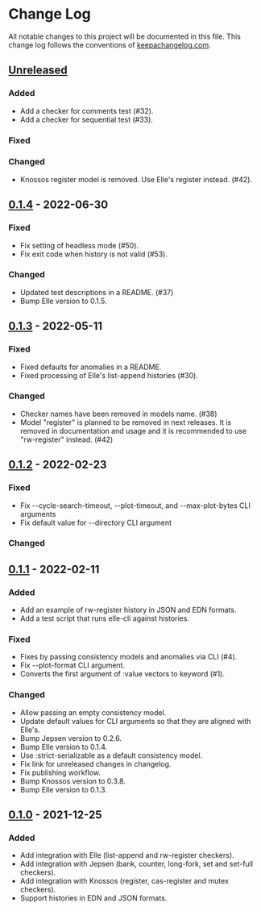 # Change Log

All notable changes to this project will be documented in this file. This
change log follows the conventions of
[keepachangelog.com](https://keepachangelog.com/).

## [Unreleased]

[Unreleased]: https://github.com/ligurio/elle-cli/compare/0.1.4...HEAD

### Added

- Add a checker for comments test (#32).
- Add a checker for sequential test (#33).

### Fixed

### Changed

- Knossos register model is removed. Use Elle's register instead. (#42).

## [0.1.4] - 2022-06-30

[0.1.4]: https://github.com/ligurio/elle-cli/compare/0.1.3...0.1.4

### Fixed

- Fix setting of headless mode (#50).
- Fix exit code when history is not valid (#53).

### Changed

- Updated test descriptions in a README. (#37)
- Bump Elle version to 0.1.5.

## [0.1.3] - 2022-05-11

[0.1.3]: https://github.com/ligurio/elle-cli/compare/0.1.2...0.1.3

### Fixed

- Fixed defaults for anomalies in a README.
- Fixed processing of Elle's list-append histories (#30).

### Changed

- Checker names have been removed in models name. (#38)
- Model "register" is planned to be removed in next releases. It is removed in
  documentation and usage and it is recommended to use "rw-register" instead. (#42)

## [0.1.2] - 2022-02-23

[0.1.2]: https://github.com/ligurio/elle-cli/compare/0.1.1...0.1.2

### Fixed

- Fix --cycle-search-timeout, --plot-timeout, and --max-plot-bytes CLI arguments
- Fix default value for --directory CLI argument

### Changed

## [0.1.1] - 2022-02-11

[0.1.1]: https://github.com/ligurio/elle-cli/compare/0.1.0...0.1.1

### Added

- Add an example of rw-register history in JSON and EDN formats.
- Add a test script that runs elle-cli against histories.

### Fixed

- Fixes by passing consistency models and anomalies via CLI (#4).
- Fix --plot-format CLI argument.
- Converts the first argument of :value vectors to keyword (#1).

### Changed

- Allow passing an empty consistency model.
- Update default values for CLI arguments so that they are aligned with Elle's.
- Bump Jepsen version to 0.2.6.
- Bump Elle version to 0.1.4.
- Use :strict-serializable as a default consistency model.
- Fix link for unreleased changes in changelog.
- Fix publishing workflow.
- Bump Knossos version to 0.3.8.
- Bump Elle version to 0.1.3.

## [0.1.0] - 2021-12-25

### Added

- Add integration with Elle (list-append and rw-register checkers).
- Add integration with Jepsen (bank, counter, long-fork, set and set-full checkers).
- Add integration with Knossos (register, cas-register and mutex checkers).
- Support histories in EDN and JSON formats.

[0.1.0]: https://github.com/ligurio/elle-cli/compare/dd0c1874...0.1.0
